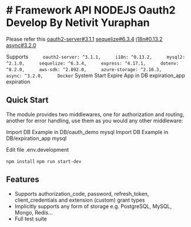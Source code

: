 # # Framework API NODEJS Oauth2 Develop By Netivit Yuraphan

Please refer this [oauth2-server#3.1.1](https://www.npmjs.com/package/oauth2-server)
[sequelize#6.3.4](https://sequelize.org/master/)
[i18n#0.13.2](https://www.npmjs.com/package/i18n)
[async#3.2.0](https://caolan.github.io/async/v3/)

Supports `     oauth2-server: ^3.1.1,`
         `     i18n: ^0.13.2,`
         `     mysql2: ^2.1.0,`
         `     sequelize: ^6.3.4,`
         `     express: ^4.17.1,`
         `     dotenv: ^8.2.0,`
         `     aws-sdk: ^2.892.0,`
         `     azure-storage: ^2.10.3,`
         `     async: ^3.2.0,`
         `     Docker`
        System Start Expire App in DB expiration_app expiration
    
         
## Quick Start

The module provides two middlewares, one for authorization and routing, another for error handling, use them as you would any other middleware:

Import DB Example in DB/oauth_demo mysql 
Import DB Example in DB/expiration_app mysql 

Edit file .env.development

`npm install`
`npm run start-dev`

## Features

- Supports authorization_code, password, refresh_token, client_credentials and extension (custom) grant types
- Implicitly supports any form of storage e.g. PostgreSQL, MySQL, Mongo, Redis...
- Full test suite

